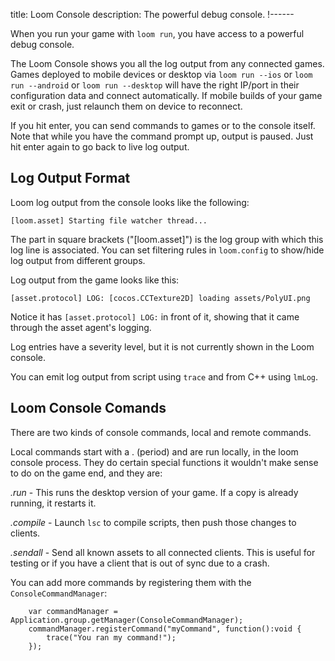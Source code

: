 title: Loom Console
description: The powerful debug console.
!------

When you run your game with `loom run`, you have access to a powerful debug console.

The Loom Console shows you all the log output from any connected games. Games deployed to mobile devices or desktop via `loom run --ios` or `loom run --android` or `loom run --desktop` will have the right IP/port in their configuration data and connect automatically. If mobile builds of your game exit or crash, just relaunch them on device to reconnect.

If you hit enter, you can send commands to games or to the console itself. Note that while you have the command prompt up, output is paused. Just hit enter again to go back to live log output.

## Log Output Format

Loom log output from the console looks like the following:

~~~ text
[loom.asset] Starting file watcher thread...
~~~

The part in square brackets ("[loom.asset]") is the log group with which this log line is associated. You can set filtering rules in `loom.config` to show/hide log output from different groups.

Log output from the game looks like this:

~~~ text
[asset.protocol] LOG: [cocos.CCTexture2D] loading assets/PolyUI.png
~~~

Notice it has `[asset.protocol] LOG:` in front of it, showing that it came through the asset agent's logging.

Log entries have a severity level, but it is not currently shown in the Loom console.

You can emit log output from script using `trace` and from C++ using `lmLog`.

## Loom Console Comands

There are two kinds of console commands, local and remote commands.

Local commands start with a . (period) and are run locally, in the loom console process. They do certain special functions it wouldn't make sense to do on the game end, and they are:

*.run* - This runs the desktop version of your game. If a copy is already running, it restarts it.

*.compile* - Launch `lsc` to compile scripts, then push those changes to clients.

*.sendall* - Send all known assets to all connected clients. This is useful for testing or if you have a client that is out of sync due to a crash.

You can add more commands by registering them with the `ConsoleCommandManager`:

~~~as3
	var commandManager = Application.group.getManager(ConsoleCommandManager);
    commandManager.registerCommand("myCommand", function():void {
    	trace("You ran my command!");
    });
~~~